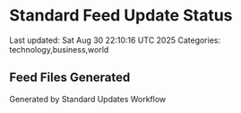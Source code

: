 # Standard Feed Update Status
Last updated: Sat Aug 30 22:10:16 UTC 2025
Categories: technology,business,world

## Feed Files Generated

Generated by Standard Updates Workflow
